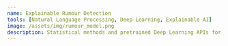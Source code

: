 ```yaml
---
name: Explainable Rumour Detection
tools: [Natural Language Processing, Deep Learning, Explainable AI]
image: /assets/img/rumour_model.png
description: Statistical methods and pretrained Deep Learning APIs for Text Analysis
---
```

